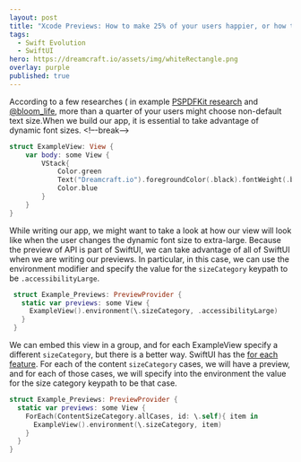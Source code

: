 ```yaml
---
layout: post
title: "Xcode Previews: How to make 25% of your users happier, or how to preview your app with dynamic font sizes."
tags:
  - Swift Evolution
  - SwiftUI
hero: https://dreamcraft.io/assets/img/whiteRectangle.png
overlay: purple
published: true
---
```

According to a few researches ( in example [PSPDFKit research](https://twitter.com/steipete/status/1052589183225815040?lang=en) and [@bloom_life](https://twitter.com/Apokrupto/status/1098917839073931264), more than a quarter of your users might choose non-default text size.When we build our app, it is essential to take advantage of dynamic font sizes.
<!–-break-–>


```swift
struct ExampleView: View {
    var body: some View {
        VStack{
            Color.green
            Text("Dreamcraft.io").foregroundColor(.black).fontWeight(.black)
            Color.blue
        }
    }
}
```
While writing our app, we might want to take a look at how our view will look like when the user changes the dynamic font size to extra-large.
Because the preview of API is part of SwiftUI, we can take advantage of all of SwiftUI when we are writing our previews. In particular, in this case, we can use the environment modifier and specify the value for the `sizeCategory` keypath to be `.accessibilityLarge`.

```swift
 struct Example_Previews: PreviewProvider {
   static var previews: some View {
     ExampleView().environment(\.sizeCategory, .accessibilityLarge)
   }
 }
 ```
 We can embed this view in a group, and for each ExampleView specify a different `sizeCategory`, but there is a better way. SwiftUI has the [for each feature](https://dreamcraft.io/posts/model-for-list-swiftui). For each of the content `sizeCategory` cases, we will have a preview, and for each of those cases, we will specify into the environment the value for the size category keypath to be that case.

```swift
struct Example_Previews: PreviewProvider {
  static var previews: some View {
    ForEach(ContentSizeCategory.allCases, id: \.self){ item in
      ExampleView().environment(\.sizeCategory, item)
    }
  }
}
```
